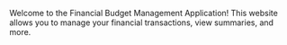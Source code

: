 Welcome to the Financial Budget Management Application!
This website allows you to manage your financial transactions, view summaries, and more.

